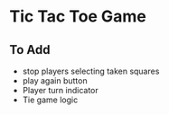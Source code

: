 # Tic Tac Toe Game

## To Add
* stop players selecting taken squares
* play again button
* Player turn indicator
* Tie game logic

